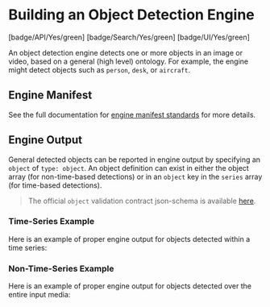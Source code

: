 # Building an Object Detection Engine

[badge/API/Yes/green]
[badge/Search/Yes/green]
[badge/UI/Yes/green]

An object detection engine detects one or more objects in an image or video, based on a general (high level) ontology.
For example, the engine might detect objects such as `person`, `desk`, or `aircraft`.

## Engine Manifest

<!-- TODO
Here is a minimal example `manifest.json` that could apply to an object detection engine:
-->

<!--TODO: Define [](manifest.example.json ':include :type=code json')-->

See the full documentation for [engine manifest standards](/developer/engines/standards/engine-manifest/) for more details.

<!-- ## Engine Input -->

<!-- TODO: Give example of engine input -->

## Engine Output

General detected objects can be reported in engine output by specifying an `object` of `type: object`.
An object definition can exist in either the object array (for non-time-based detections)
or in an `object` key in the `series` array (for time-based detections).

> The official `object` validation contract json-schema is available
[here](/schemas/vtn-standard/object/object.json ':ignore').

### Time-Series Example

Here is an example of proper engine output for objects detected within a time series:

[](../../../../../../schemas/vtn-standard/object/examples/from-docs.json ':include :type=code json')

### Non-Time-Series Example

Here is an example of proper engine output for objects detected over the entire input media:

[](../../../../../../schemas/vtn-standard/object/examples/summary.json ':include :type=code json')
